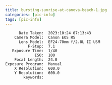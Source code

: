 ```yaml
---
title: bursting-sunrise-at-canova-beach-1.jpg
categories: [pic-info]
tags: [pic-info]
---
```


          Date Taken:  2023:10:24 07:13:43
        Camera Model:  Canon EOS R5
          Lens Model:  EF24-70mm f/2.8L II USM
              F-Stop:  7.1
       Exposure Time:  1/40
                 ISO:  100
        Focal Length:  24.0
    Exposure Program:  Manual
        X Resolution:  600.0
        Y Resolution:  600.0
            keywords:  
